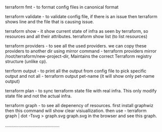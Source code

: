 terraform fmt - to format config files in canonical format

terraform validate - to validate config file, if there is an issue then terraform shows line and the file that is causing issue.

terraform show - it show current state of infra as seen by terraform, so resources and all their attributes.
terraform show list (to list resources)

terraform providers - to see all the used providers.
we can copy these providers to another dir using mirror command - 
terraform providers mirror  /root/terraform/new-project-dir, Maintains the correct Terraform registry structure (unlike cp).

terrform output - to print all the output from config file
to pick specific output and not all - terraform output pet-name (it will show only pet-name output)

terraform plan - to sync terraform state file with real infra. This only modify state file and not the actual infra.

terraform graph - to see all depenency of resources.
first install graphwiz then this command will show clear visiuallization. 
then use - 
terraform graph | dot -Tsvg > graph.svg
graph.svg in the browser and see this graph.

............................................





